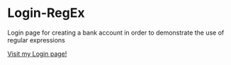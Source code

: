 # Login-RegEx
Login page for creating a bank account in order to demonstrate the use of regular expressions

<a href="https://tosibakoludo.github.io/Login-RegEx/" target="_blank">Visit my Login page!</a>